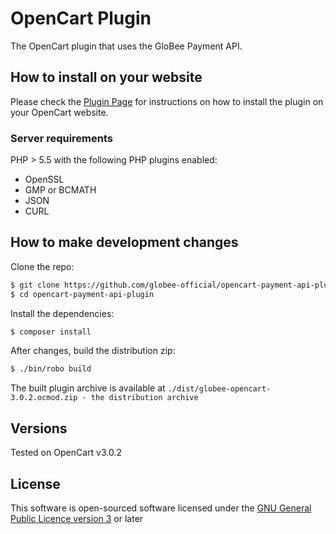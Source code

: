 # OpenCart Plugin

The OpenCart plugin that uses the GloBee Payment API.

## How to install on your website

Please check the [Plugin Page](https://globee.com/opencart) for instructions on how to install the plugin on your
OpenCart website.

### Server requirements
PHP > 5.5 with the following PHP plugins enabled:
* OpenSSL
* GMP or BCMATH
* JSON
* CURL

## How to make development changes

Clone the repo:
```bash
$ git clone https://github.com/globee-official/opencart-payment-api-plugin
$ cd opencart-payment-api-plugin
```

Install the dependencies:
```bash
$ composer install
```

After changes, build the distribution zip:
```bash
$ ./bin/robo build
```

The built plugin archive is available at `./dist/globee-opencart-3.0.2.ocmod.zip - the distribution archive`

## Versions
Tested on OpenCart v3.0.2

## License
This software is open-sourced software licensed under the [GNU General Public Licence version 3](https://www.gnu.org/licenses/) or later

